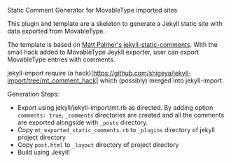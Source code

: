 Static Comment Generator for MovableType imported sites

This plugin and template are a skeleton to generate a Jekyll static
site with data exported from MovableType.

The template is based on 
[Matt Palmer's jekyll-static-comments](https://github.com/mpalmer/jekyll-static-comments).
With the small hack added to MovableType Jeykll exporter, user can 
export MovableType entries with comments.

jekyll-import require 
(a hack)[https://github.com/shigeya/jekyll-import/tree/mt_comment_hack]
which (possibly) merged into jekyll-import.

Generation Steps:

- Export using jekyll/jekyll-import/mt.rb as directed. By adding
  option `comments: true`, `_comments` directories are created and
  all the comments are exported alongside with `_posts` directory.
- Copy `mt_exported_static_comments.rb` to `_plugins` directory of
  jekyll project directory
- Copy `post.html` to `_layout` directory of  project directory
- Build using Jekyll!



